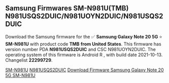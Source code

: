<h2>Samsung Firmwares SM-N981U(TMB) N981USQS2DUIC/N981UOYN2DUIC/N981USQS2DUIC</h2>
Download the Samsung firmware for the ✅ <strong>Samsung Galaxy Note 20 5G </strong> ⭐ <strong>SM-N981U</strong> with product code <strong>TMB</strong> <strong> from United States</strong>. This firmware has version number PDA <strong>N981USQS2DUIC</strong> and CSC N981UOYN2DUIC. The operating system of this firmware is Android R , with build date 2021-10-13. Changelist <strong>22299729</strong>.


[SM-N981U](https://samfirm.shop/samsung/model/SM-N981U)
[N981USQS2DUIC](https://samfirm.shop/samsung/pda/N981USQS2DUIC)
[Download Firmware Samsung Galaxy Note 20 5G SM-N981U](https://samfirm.shop/samsung/firmware/464510)
